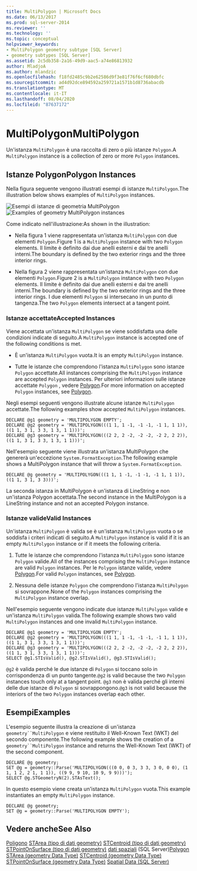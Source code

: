 ```yaml
---
title: MultiPolygon | Microsoft Docs
ms.date: 06/13/2017
ms.prod: sql-server-2014
ms.reviewer: ''
ms.technology: ''
ms.topic: conceptual
helpviewer_keywords:
- MultiPolygon geometry subtype [SQL Server]
- geometry subtypes [SQL Server]
ms.assetid: 2c5db358-2a16-49d9-aac5-a74e86813932
author: MladjoA
ms.author: mlandzic
ms.openlocfilehash: f18fd2485c9b2e62586d9f3e81f76f6cf680dbfc
ms.sourcegitcommit: ad4d92dce894592a259721a1571b1d8736abacdb
ms.translationtype: MT
ms.contentlocale: it-IT
ms.lasthandoff: 08/04/2020
ms.locfileid: "87637172"
---
```

# <a name="multipolygon"></a><span data-ttu-id="b097b-102">MultiPolygon</span><span class="sxs-lookup"><span data-stu-id="b097b-102">MultiPolygon</span></span>
  <span data-ttu-id="b097b-103">Un'istanza `MultiPolygon` è una raccolta di zero o più istanze `Polygon`.</span><span class="sxs-lookup"><span data-stu-id="b097b-103">A `MultiPolygon` instance is a collection of zero or more `Polygon` instances.</span></span>

## <a name="polygon-instances"></a><span data-ttu-id="b097b-104">Istanze Polygon</span><span class="sxs-lookup"><span data-stu-id="b097b-104">Polygon Instances</span></span>
 <span data-ttu-id="b097b-105">Nella figura seguente vengono illustrati esempi di istanze `MultiPolygon`.</span><span class="sxs-lookup"><span data-stu-id="b097b-105">The illustration below shows examples of `MultiPolygon` instances.</span></span>

 <span data-ttu-id="b097b-106">![Esempi di istanze di geometria MultiPolygon](../../database-engine/media/multipolygon.gif "Esempi di istanze di geometria MultiPolygon")</span><span class="sxs-lookup"><span data-stu-id="b097b-106">![Examples of geometry MultiPolygon instances](../../database-engine/media/multipolygon.gif "Examples of geometry MultiPolygon instances")</span></span>

 <span data-ttu-id="b097b-107">Come indicato nell'illustrazione:</span><span class="sxs-lookup"><span data-stu-id="b097b-107">As shown in the illustration:</span></span>

-   <span data-ttu-id="b097b-108">Nella figura 1 viene rappresentata un'istanza `MultiPolygon` con due elementi `Polygon`.</span><span class="sxs-lookup"><span data-stu-id="b097b-108">Figure 1 is a `MultiPolygon` instance with two `Polygon` elements.</span></span> <span data-ttu-id="b097b-109">Il limite è definito dai due anelli esterni e dai tre anelli interni.</span><span class="sxs-lookup"><span data-stu-id="b097b-109">The boundary is defined by the two exterior rings and the three interior rings.</span></span>

-   <span data-ttu-id="b097b-110">Nella figura 2 viene rappresentata un'istanza `MultiPolygon` con due elementi `Polygon`.</span><span class="sxs-lookup"><span data-stu-id="b097b-110">Figure 2 is a `MultiPolygon` instance with two `Polygon` elements.</span></span> <span data-ttu-id="b097b-111">Il limite è definito dai due anelli esterni e dai tre anelli interni.</span><span class="sxs-lookup"><span data-stu-id="b097b-111">The boundary is defined by the two exterior rings and the three interior rings.</span></span> <span data-ttu-id="b097b-112">I due elementi `Polygon` si intersecano in un punto di tangenza.</span><span class="sxs-lookup"><span data-stu-id="b097b-112">The two `Polygon` elements intersect at a tangent point.</span></span>

### <a name="accepted-instances"></a><span data-ttu-id="b097b-113">Istanze accettate</span><span class="sxs-lookup"><span data-stu-id="b097b-113">Accepted Instances</span></span>
 <span data-ttu-id="b097b-114">Viene accettata un'istanza `MultiPolygon` se viene soddisfatta una delle condizioni indicate di seguito.</span><span class="sxs-lookup"><span data-stu-id="b097b-114">A `MultiPolygon` instance is accepted one of the following conditions is met.</span></span>

-   <span data-ttu-id="b097b-115">È un'istanza `MultiPolygon` vuota.</span><span class="sxs-lookup"><span data-stu-id="b097b-115">It is an empty `MultiPolygon` instance.</span></span>

-   <span data-ttu-id="b097b-116">Tutte le istanze che comprendono l'istanza `MultiPolygon` sono istanze `Polygon` accettate.</span><span class="sxs-lookup"><span data-stu-id="b097b-116">All instances comprising the `MultiPolygon` instance are accepted `Polygon` instances.</span></span> <span data-ttu-id="b097b-117">Per ulteriori informazioni sulle istanze accettate `Polygon` , vedere [Polygon](../spatial/polygon.md).</span><span class="sxs-lookup"><span data-stu-id="b097b-117">For more information on accepted `Polygon` instances, see [Polygon](../spatial/polygon.md).</span></span>

 <span data-ttu-id="b097b-118">Negli esempi seguenti vengono illustrate alcune istanze `MultiPolygon` accettate.</span><span class="sxs-lookup"><span data-stu-id="b097b-118">The following examples show accepted `MultiPolygon` instances.</span></span>

```
DECLARE @g1 geometry = 'MULTIPOLYGON EMPTY';
DECLARE @g2 geometry = 'MULTIPOLYGON(((1 1, 1 -1, -1 -1, -1 1, 1 1)),((1 1, 3 1, 3 3, 1 3, 1 1)))';
DECLARE @g3 geometry = 'MULTIPOLYGON(((2 2, 2 -2, -2 -2, -2 2, 2 2)),((1 1, 3 1, 3 3, 1 3, 1 1)))';
```

 <span data-ttu-id="b097b-119">Nell'esempio seguente viene illustrata un'istanza MultiPolygon che genererà un'eccezione `System.FormatException`.</span><span class="sxs-lookup"><span data-stu-id="b097b-119">The following example shows a MultiPolygon instance that will throw a `System.FormatException`.</span></span>

```
DECLARE @g geometry = 'MULTIPOLYGON(((1 1, 1 -1, -1 -1, -1 1, 1 1)),((1 1, 3 1, 3 3)))';
```

 <span data-ttu-id="b097b-120">La seconda istanza in MultiPolygon è un'istanza di LineString e non un'istanza Polygon accettata.</span><span class="sxs-lookup"><span data-stu-id="b097b-120">The second instance in the MultiPolygon is a LineString instance and not an accepted Polygon instance.</span></span>

### <a name="valid-instances"></a><span data-ttu-id="b097b-121">Istanze valide</span><span class="sxs-lookup"><span data-stu-id="b097b-121">Valid Instances</span></span>
 <span data-ttu-id="b097b-122">Un'istanza `MultiPolygon` è valida se è un'istanza `MultiPolygon` vuota o se soddisfa i criteri indicati di seguito.</span><span class="sxs-lookup"><span data-stu-id="b097b-122">A `MultiPolygon` instance is valid if it is an empty `MultiPolygon` instance or if it meets the following criteria.</span></span>

1.  <span data-ttu-id="b097b-123">Tutte le istanze che comprendono l'istanza `MultiPolygon` sono istanze `Polygon` valide.</span><span class="sxs-lookup"><span data-stu-id="b097b-123">All of the instances comprising the `MultiPolygon` instance are valid `Polygon` instances.</span></span> <span data-ttu-id="b097b-124">Per le `Polygon` istanze valide, vedere [Polygon](../spatial/polygon.md).</span><span class="sxs-lookup"><span data-stu-id="b097b-124">For valid `Polygon` instances, see [Polygon](../spatial/polygon.md).</span></span>

2.  <span data-ttu-id="b097b-125">Nessuna delle istanze `Polygon` che comprendono l'istanza `MultiPolygon` si sovrappone.</span><span class="sxs-lookup"><span data-stu-id="b097b-125">None of the `Polygon` instances comprising the `MultiPolygon` instance overlap.</span></span>

 <span data-ttu-id="b097b-126">Nell'esempio seguente vengono indicate due istanze `MultiPolygon` valide e un'istanza `MultiPolygon` valida.</span><span class="sxs-lookup"><span data-stu-id="b097b-126">The following example shows two valid `MultiPolygon` instances and one invalid `MultiPolygon` instance.</span></span>

```
DECLARE @g1 geometry = 'MULTIPOLYGON EMPTY';
DECLARE @g2 geometry = 'MULTIPOLYGON(((1 1, 1 -1, -1 -1, -1 1, 1 1)),((1 1, 3 1, 3 3, 1 3, 1 1)))';
DECLARE @g3 geometry = 'MULTIPOLYGON(((2 2, 2 -2, -2 -2, -2 2, 2 2)),((1 1, 3 1, 3 3, 1 3, 1 1)))';
SELECT @g1.STIsValid(), @g2.STIsValid(), @g3.STIsValid();
```

 <span data-ttu-id="b097b-127">`@g2` è valida perché le due istanze di `Polygon` si toccano solo in corrispondenza di un punto tangente.</span><span class="sxs-lookup"><span data-stu-id="b097b-127">`@g2` is valid because the two `Polygon` instances touch only at a tangent point.</span></span> <span data-ttu-id="b097b-128">`@g3` non è valida perché gli interni delle due istanze di `Polygon` si sovrappongono.</span><span class="sxs-lookup"><span data-stu-id="b097b-128">`@g3` is not valid because the interiors of the two `Polygon` instances overlap each other.</span></span>

## <a name="examples"></a><span data-ttu-id="b097b-129">Esempi</span><span class="sxs-lookup"><span data-stu-id="b097b-129">Examples</span></span>
 <span data-ttu-id="b097b-130">L'esempio seguente illustra la creazione di un'istanza `geometry``MultiPolygon` e viene restituito il Well-Known Text (WKT) del secondo componente.</span><span class="sxs-lookup"><span data-stu-id="b097b-130">The following example shows the creation of a `geometry``MultiPolygon` instance and returns the Well-Known Text (WKT) of the second component.</span></span>

```
DECLARE @g geometry;
SET @g = geometry::Parse('MULTIPOLYGON(((0 0, 0 3, 3 3, 3 0, 0 0), (1 1, 1 2, 2 1, 1 1)), ((9 9, 9 10, 10 9, 9 9)))');
SELECT @g.STGeometryN(2).STAsText();
```

 <span data-ttu-id="b097b-131">In questo esempio viene creata un'istanza `MultiPolygon` vuota.</span><span class="sxs-lookup"><span data-stu-id="b097b-131">This example instantiates an empty `MultiPolygon` instance.</span></span>

```
DECLARE @g geometry;
SET @g = geometry::Parse('MULTIPOLYGON EMPTY');
```

## <a name="see-also"></a><span data-ttu-id="b097b-132">Vedere anche</span><span class="sxs-lookup"><span data-stu-id="b097b-132">See Also</span></span>
 <span data-ttu-id="b097b-133">[Poligono](../spatial/polygon.md) [STArea &#40;tipo di dati geometry&#41;](/sql/t-sql/spatial-geometry/starea-geometry-data-type) [STCentroid &#40;tipo di dati geometry&#41;](/sql/t-sql/spatial-geometry/stcentroid-geometry-data-type) [STPointOnSurface &#40;tipo di dati geometry&#41;](/sql/t-sql/spatial-geometry/stpointonsurface-geometry-data-type) [dati spaziali](../spatial/spatial-data-sql-server.md) &#40;SQL Server&#41;</span><span class="sxs-lookup"><span data-stu-id="b097b-133">[Polygon](../spatial/polygon.md) [STArea &#40;geometry Data Type&#41;](/sql/t-sql/spatial-geometry/starea-geometry-data-type) [STCentroid &#40;geometry Data Type&#41;](/sql/t-sql/spatial-geometry/stcentroid-geometry-data-type) [STPointOnSurface &#40;geometry Data Type&#41;](/sql/t-sql/spatial-geometry/stpointonsurface-geometry-data-type) [Spatial Data &#40;SQL Server&#41;](../spatial/spatial-data-sql-server.md)</span></span>


